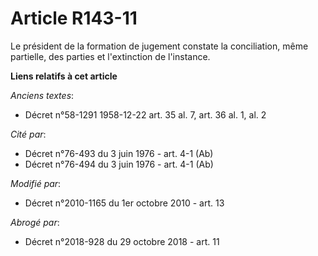 # Article R143-11

Le président de la formation de jugement constate la conciliation, même partielle, des parties et l'extinction de l'instance.

**Liens relatifs à cet article**

_Anciens textes_:

  - Décret n°58-1291 1958-12-22 art. 35 al. 7, art. 36 al. 1, al. 2

_Cité par_:

  - Décret n°76-493 du 3 juin 1976 - art. 4-1 (Ab)
  - Décret n°76-494 du 3 juin 1976 - art. 4-1 (Ab)

_Modifié par_:

  - Décret n°2010-1165 du 1er octobre 2010 - art. 13

_Abrogé par_:

  - Décret n°2018-928 du 29 octobre 2018 - art. 11
